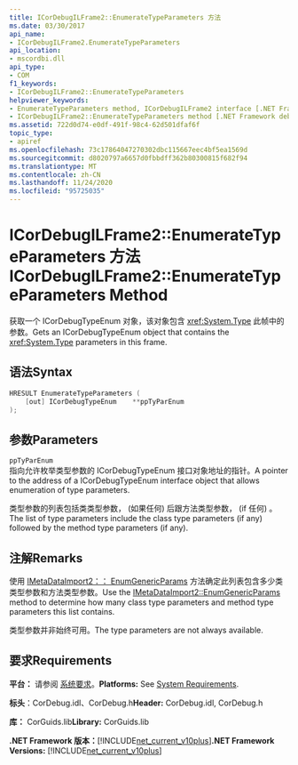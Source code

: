 ```yaml
---
title: ICorDebugILFrame2::EnumerateTypeParameters 方法
ms.date: 03/30/2017
api_name:
- ICorDebugILFrame2.EnumerateTypeParameters
api_location:
- mscordbi.dll
api_type:
- COM
f1_keywords:
- ICorDebugILFrame2::EnumerateTypeParameters
helpviewer_keywords:
- EnumerateTypeParameters method, ICorDebugILFrame2 interface [.NET Framework debugging]
- ICorDebugILFrame2::EnumerateTypeParameters method [.NET Framework debugging]
ms.assetid: 722d0d74-e0df-491f-98c4-62d501dfaf6f
topic_type:
- apiref
ms.openlocfilehash: 73c17864047270302dbc115667eec4bf5ea1569d
ms.sourcegitcommit: d8020797a6657d0fbbdff362b80300815f682f94
ms.translationtype: MT
ms.contentlocale: zh-CN
ms.lasthandoff: 11/24/2020
ms.locfileid: "95725035"
---
```

# <a name="icordebugilframe2enumeratetypeparameters-method"></a><span data-ttu-id="19b66-102">ICorDebugILFrame2::EnumerateTypeParameters 方法</span><span class="sxs-lookup"><span data-stu-id="19b66-102">ICorDebugILFrame2::EnumerateTypeParameters Method</span></span>

<span data-ttu-id="19b66-103">获取一个 ICorDebugTypeEnum 对象，该对象包含 <xref:System.Type> 此帧中的参数。</span><span class="sxs-lookup"><span data-stu-id="19b66-103">Gets an ICorDebugTypeEnum object that contains the <xref:System.Type> parameters in this frame.</span></span>  
  
## <a name="syntax"></a><span data-ttu-id="19b66-104">语法</span><span class="sxs-lookup"><span data-stu-id="19b66-104">Syntax</span></span>  
  
```cpp  
HRESULT EnumerateTypeParameters (  
    [out] ICorDebugTypeEnum    **ppTyParEnum  
);  
```  
  
## <a name="parameters"></a><span data-ttu-id="19b66-105">参数</span><span class="sxs-lookup"><span data-stu-id="19b66-105">Parameters</span></span>  

 `ppTyParEnum`  
 <span data-ttu-id="19b66-106">指向允许枚举类型参数的 ICorDebugTypeEnum 接口对象地址的指针。</span><span class="sxs-lookup"><span data-stu-id="19b66-106">A pointer to the address of a ICorDebugTypeEnum interface object that allows enumeration of type parameters.</span></span>  
  
 <span data-ttu-id="19b66-107">类型参数的列表包括类类型参数， (如果任何) 后跟方法类型参数， (if 任何) 。</span><span class="sxs-lookup"><span data-stu-id="19b66-107">The list of type parameters include the class type parameters (if any) followed by the method type parameters (if any).</span></span>  
  
## <a name="remarks"></a><span data-ttu-id="19b66-108">注解</span><span class="sxs-lookup"><span data-stu-id="19b66-108">Remarks</span></span>  

 <span data-ttu-id="19b66-109">使用 [IMetaDataImport2：： EnumGenericParams](../metadata/imetadataimport2-enumgenericparams-method.md) 方法确定此列表包含多少类类型参数和方法类型参数。</span><span class="sxs-lookup"><span data-stu-id="19b66-109">Use the [IMetaDataImport2::EnumGenericParams](../metadata/imetadataimport2-enumgenericparams-method.md) method to determine how many class type parameters and method type parameters this list contains.</span></span>  
  
 <span data-ttu-id="19b66-110">类型参数并非始终可用。</span><span class="sxs-lookup"><span data-stu-id="19b66-110">The type parameters are not always available.</span></span>  
  
## <a name="requirements"></a><span data-ttu-id="19b66-111">要求</span><span class="sxs-lookup"><span data-stu-id="19b66-111">Requirements</span></span>  

 <span data-ttu-id="19b66-112">**平台：** 请参阅 [系统要求](../../get-started/system-requirements.md)。</span><span class="sxs-lookup"><span data-stu-id="19b66-112">**Platforms:** See [System Requirements](../../get-started/system-requirements.md).</span></span>  
  
 <span data-ttu-id="19b66-113">**标头**：CorDebug.idl、CorDebug.h</span><span class="sxs-lookup"><span data-stu-id="19b66-113">**Header:** CorDebug.idl, CorDebug.h</span></span>  
  
 <span data-ttu-id="19b66-114">**库：** CorGuids.lib</span><span class="sxs-lookup"><span data-stu-id="19b66-114">**Library:** CorGuids.lib</span></span>  
  
 <span data-ttu-id="19b66-115">**.NET Framework 版本：**[!INCLUDE[net_current_v10plus](../../../../includes/net-current-v10plus-md.md)]</span><span class="sxs-lookup"><span data-stu-id="19b66-115">**.NET Framework Versions:** [!INCLUDE[net_current_v10plus](../../../../includes/net-current-v10plus-md.md)]</span></span>
